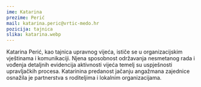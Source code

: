 ```yaml
---
ime: Katarina
prezime: Perić
mail: katarina.peric@vrtic-medo.hr
pozicija: tajnica
slika: katarina.webp
---
```


Katarina Perić, kao tajnica upravnog vijeća, ističe se u organizacijskim vještinama i komunikaciji. Njena sposobnost održavanja nesmetanog rada i vođenja detaljnih evidencija aktivnosti vijeća temelj su uspješnosti upravljačkih procesa. Katarinina predanost jačanju angažmana zajednice osnažila je partnerstva s roditeljima i lokalnim organizacijama.